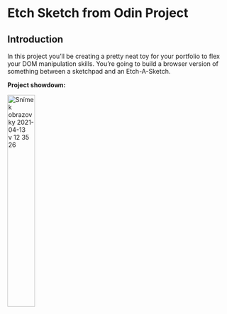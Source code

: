 # Etch Sketch from Odin Project

## Introduction

In this project you’ll be creating a pretty neat toy for your portfolio to flex your DOM manipulation skills. You’re going to build a browser version of something between a sketchpad and an Etch-A-Sketch.

**Project showdown:**

  <img width="35%" alt="Snímek obrazovky 2021-04-13 v 12 35 26" src="https://user-images.githubusercontent.com/56548420/114539989-5361be80-9c55-    11eb-91cc-6d349d4c4b7f.png">

